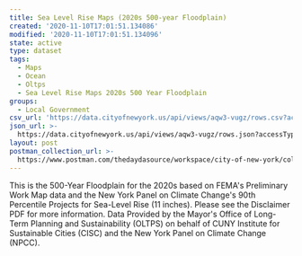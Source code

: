 ```yaml
---
title: Sea Level Rise Maps (2020s 500-year Floodplain)
created: '2020-11-10T17:01:51.134086'
modified: '2020-11-10T17:01:51.134096'
state: active
type: dataset
tags:
  - Maps
  - Ocean
  - Oltps
  - Sea Level Rise Maps 2020s 500 Year Floodplain
groups:
  - Local Government
csv_url: 'https://data.cityofnewyork.us/api/views/aqw3-vugz/rows.csv?accessType=DOWNLOAD'
json_url: >-
  https://data.cityofnewyork.us/api/views/aqw3-vugz/rows.json?accessType=DOWNLOAD
layout: post
postman_collection_url: >-
  https://www.postman.com/thedaydasource/workspace/city-of-new-york/collection/15909983-2b7db857-7b55-430f-83cf-af45c6a184e0
---
```

This is the 500-Year Floodplain for the 2020s based on FEMA's Preliminary Work Map data and the New York Panel on Climate Change's 90th Percentile Projects for Sea-Level Rise (11 inches).  Please see the Disclaimer PDF for more information. Data Provided by the Mayor's Office of Long-Term Planning and Sustainability (OLTPS) on behalf of CUNY Institute for Sustainable Cities (CISC) and the New York Panel on Climate Change (NPCC).
